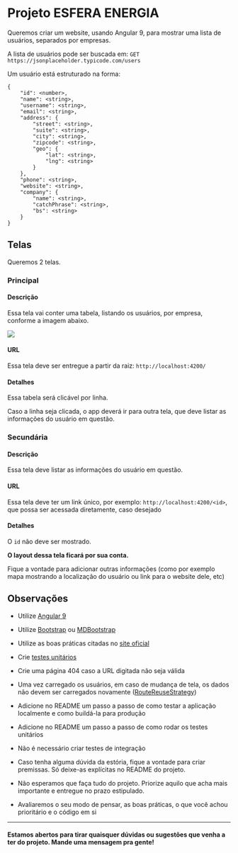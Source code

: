 # Projeto ESFERA ENERGIA

Queremos criar um website, usando Angular 9, para mostrar uma lista de usuários, separados por empresas.

A lista de usuários pode ser buscada em:
`GET https://jsonplaceholder.typicode.com/users`

Um usuário está estruturado na forma:
```
{
    "id": <number>,
    "name": <string>,
    "username": <string>,
    "email": <string>,
    "address": {
        "street": <string>,
        "suite": <string>,
        "city": <string>,
        "zipcode": <string>,
        "geo": {
            "lat": <string>,
            "lng": <string>
        }
    },
    "phone": <string>,
    "website": <string>,
    "company": {
        "name": <string>,
        "catchPhrase": <string>,
        "bs": <string>
    }
}
```


## Telas

Queremos 2 telas.

### Principal

#### Descrição
Essa tela vai conter uma tabela, listando os usuários, por empresa, conforme a imagem abaixo.

![](https://i.stack.imgur.com/EJVPR.png)

#### URL
Essa tela deve ser entregue a partir da raiz: `http://localhost:4200/`

#### Detalhes

Essa tabela será clicável por linha.

Caso a linha seja clicada, o app deverá ir para outra tela, que deve listar as informações do usuário em questão.


### Secundária

#### Descrição
Essa tela deve listar as informações do usuário em questão.

#### URL
Essa tela deve ter um link único, por exemplo: `http://localhost:4200/<id>`, que possa ser acessada diretamente, caso desejado

#### Detalhes
O `id` não deve ser mostrado.

**O layout dessa tela ficará por sua conta.**

Fique a vontade para adicionar outras informações (como por exemplo mapa mostrando a localização do usuário ou link para o website dele, etc)


## Observações

* Utilize [Angular 9](https://angular.io)

* Utilize [Bootstrap](https://getbootstrap.com) ou [MDBootstrap](https://mdbootstrap.com/docs/angular/getting-started/download)

* Utilize as boas práticas citadas no [site oficial](https://angular.io/guide/styleguide)

* Crie [testes unitários](https://angular.io/guide/testing)

* Crie uma página 404 caso a URL digitada não seja válida

* Uma vez carregado os usuários, em caso de mudança de tela, os dados não devem ser carregados novamente ([RouteReuseStrategy](https://angular.io/api/router/RouteReuseStrategy))

* Adicione no README um passo a passo de como testar a aplicação localmente e como buildá-la para produção

* Adicione no README um passo a passo de como rodar os testes unitários

* Não é necessário criar testes de integração

* Caso tenha alguma dúvida da estória, fique a vontade para criar premissas. Só deixe-as explícitas no README do projeto.

* Não esperamos que faça tudo do projeto. Priorize aquilo que acha mais importante e entregue no prazo estipulado.

* Avaliaremos o seu modo de pensar, as boas práticas, o que você achou prioritário e o código em si

__________

#### Estamos abertos para tirar quaisquer dúvidas ou sugestões que venha a ter do projeto. Mande uma mensagem pra gente!
